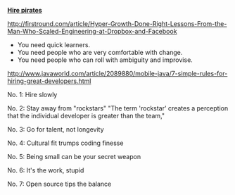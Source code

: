 __[Hire pirates](Pirate.md)__

http://firstround.com/article/Hyper-Growth-Done-Right-Lessons-From-the-Man-Who-Scaled-Engineering-at-Dropbox-and-Facebook

* You need quick learners.
* You need people who are very comfortable with change.
* You need people who can roll with ambiguity and improvise.

http://www.javaworld.com/article/2089880/mobile-java/7-simple-rules-for-hiring-great-developers.html

No. 1: Hire slowly

No. 2: Stay away from "rockstars"
"The term 'rockstar' creates a perception that the individual developer is greater than the team,"

No. 3: Go for talent, not longevity

No. 4: Cultural fit trumps coding finesse

No. 5: Being small can be your secret weapon

No. 6: It's the work, stupid

No. 7: Open source tips the balance
